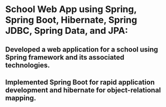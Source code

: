 # School Web App using Spring, Spring Boot, Hibernate, Spring JDBC, Spring  Data, and JPA:
## Developed a web application for a school using Spring framework and its associated technologies.
##	Implemented Spring Boot for rapid application development and hibernate for object-relational mapping.
